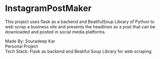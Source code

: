 # InstagramPostMaker

This project uses flask as a backend and BeatifulSoup Library of Python to web scrap a business site and presents the headlines as a post that can be downloaded and posted in social media platforms.  

Made By: Souradeep Kar  
Personal Project  
Tech Stack: Flask as backend and Beatiful Soup Library for web scraping
